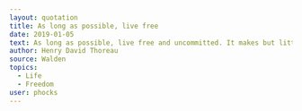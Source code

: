 ```yaml
---
layout: quotation
title: As long as possible, live free
date: 2019-01-05
text: As long as possible, live free and uncommitted. It makes but little difference whether you are committed to a farm or the county jail.
author: Henry David Thoreau
source: Walden
topics:
  - Life
  - Freedom
user: phocks
---
```

